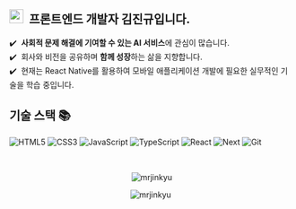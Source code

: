 ## <img src="https://media.giphy.com/media/hvRJCLFzcasrR4ia7z/giphy.gif" width="25" /> &nbsp;프론트엔드 개발자 김진규입니다.

✔️ &nbsp;**사회적 문제 해결에 기여할 수 있는 AI 서비스**에 관심이 많습니다.\
✔️ &nbsp;회사와 비전을 공유하며 **함께 성장**하는 삶을 지향합니다.\
✔️ &nbsp;현재는 React Native를 활용하여 모바일 애플리케이션 개발에 필요한 실무적인 기술을 학습 중입니다.

<h2> 기술 스택 📚 </h2>

![HTML5](https://img.shields.io/badge/-HTML5-F05032?style=for-the-badge&logo=html5&logoColor=ffffff)
![CSS3](https://img.shields.io/badge/-CSS3-007ACC?style=for-the-badge&logo=css3)
![JavaScript](https://img.shields.io/badge/-JavaScript-%23F7DF1C?style=for-the-badge&logo=javascript&logoColor=000000&labelColor=%23F7DF1C&color=%23FFCE5A)
![TypeScript](https://img.shields.io/badge/-TypeScript-007ACC?style=for-the-badge&logo=typescript&logoColor=white)
![React](https://img.shields.io/badge/-React-222222?style=for-the-badge&logo=react)
![Next](https://img.shields.io/badge/next.js-000000?style=for-the-badge&logo=next.js&logoColor=white)
![Git](https://img.shields.io/badge/-Git-F05032?style=for-the-badge&logo=git&logoColor=ffffff)

<br/>
<p  align="center">&nbsp;<img align="center" src="https://github-readme-stats.vercel.app/api?username=mrjinkyu&show_icons=true&theme=gotham&locale=en" alt="mrjinkyu" /></p>
<p  align="center"><img align="center" src="https://github-readme-streak-stats.herokuapp.com/?user=mrjinkyu&theme=gotham" alt="mrjinkyu" /></p>
